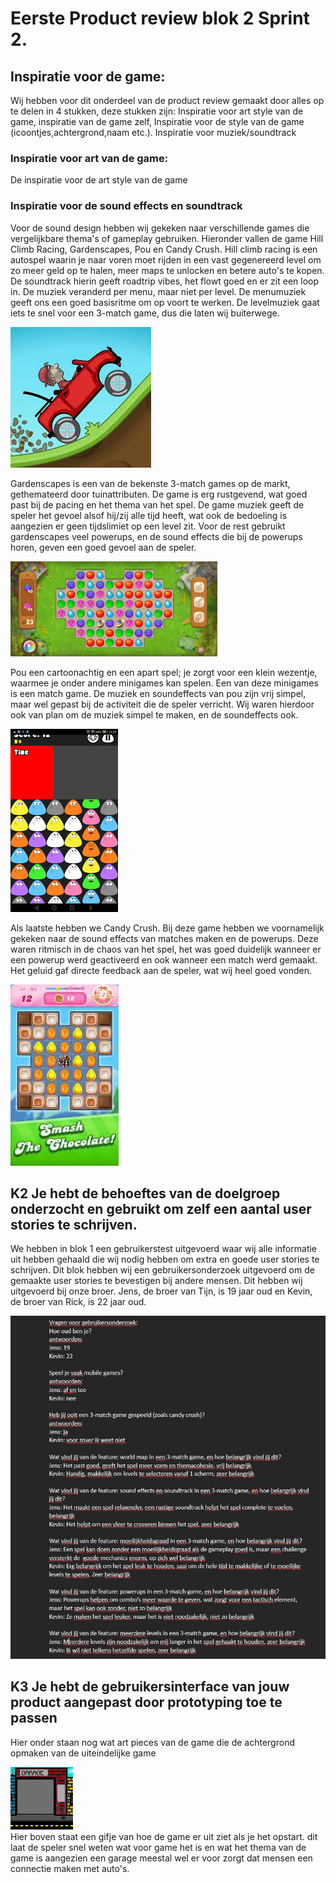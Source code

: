 # Eerste Product review blok 2 Sprint 2.

## Inspiratie voor de game:
Wij hebben voor dit onderdeel van de product review gemaakt door alles op te delen in 4 stukken, deze stukken zijn: Inspiratie voor art style van de game, inspiratie van de game zelf, Inspiratie voor de style van de game (icoontjes,achtergrond,naam etc.). Inspiratie voor muziek/soundtrack

### Inspiratie voor art van de game:
De inspiratie voor de art style van de game

### Inspiratie voor de sound effects en soundtrack
Voor de sound design hebben wij gekeken naar verschillende games die vergelijkbare thema's of gameplay gebruiken. Hieronder vallen de game Hill Climb Racing, Gardenscapes, Pou en Candy Crush. Hill climb racing is een autospel waarin je naar voren moet rijden in een vast gegenereerd level om zo meer geld op te halen, meer maps te unlocken en betere auto's te kopen. De soundtrack hierin geeft roadtrip vibes, het flowt goed en er zit een loop in. De muziek veranderd per menu, maar niet per level. De menumuziek geeft ons een goed basisritme om op voort te werken. De levelmuziek gaat iets te snel voor een 3-match game, dus die laten wij buiterwege.

![Hill Climb Racing pictogram](HillClimbRacing.jpg)

Gardenscapes is een van de bekenste 3-match games op de markt, gethemateerd door tuinattributen. De game is erg rustgevend, wat goed past bij de pacing en het thema van het spel. De game muziek geeft de speler het gevoel alsof hij/zij alle tijd heeft, wat ook de bedoeling is aangezien er geen tijdslimiet op een level zit. Voor de rest gebruikt gardenscapes veel powerups, en de sound effects die bij de powerups horen, geven een goed gevoel aan de speler.

![Gardenscapes gameplay](Gardenscapes.jpg)

Pou een cartoonachtig en een apart spel; je zorgt voor een klein wezentje, waarmee je onder andere minigames kan spelen. Een van deze minigames is een match game. De muziek en soundeffects van pou zijn vrij simpel, maar wel gepast bij de activiteit die de speler verricht. Wij waren hierdoor ook van plan om de muziek simpel te maken, en de soundeffects ook.

![Pou Match-3 gameplay](PouMatch3.png)

Als laatste hebben we Candy Crush. Bij deze game hebben we voornamelijk gekeken naar de sound effects van matches maken en de powerups. Deze waren ritmisch in de chaos van het spel, het was goed duidelijk wanneer er een powerup werd geactiveerd en ook wanneer een match werd gemaakt. Het geluid gaf directe feedback aan de speler, wat wij heel goed vonden. 

![Candy Crush gameplay](CandyCrush.jpg)

## K2 Je hebt de behoeftes van de doelgroep onderzocht en gebruikt om zelf een aantal user stories te schrijven. 
We hebben in blok 1 een gebruikerstest uitgevoerd waar wij alle informatie uit hebben gehaald die wij nodig hebben om extra en goede user stories te schrijven. Dit blok hebben wij een gebruikersonderzoek uitgevoerd om de gemaakte user stories te bevestigen bij andere mensen. Dit hebben wij uitgevoerd bij onze broer. Jens, de broer van Tijn, is 19 jaar oud en Kevin, de broer van Rick, is 22 jaar oud.

![Gebruikersonderzoek 3-match game sprint 2](Usertest3Match.png)</br>
## K3 Je hebt de gebruikersinterface van jouw product aangepast door prototyping toe te passen 
Hier onder staan nog wat art pieces van de game die de achtergrond opmaken van de uiteindelijke game

![Opstart scherm game:](StartScreen.gif)</br>
Hier boven staat een gifje van hoe de game er uit ziet als je het opstart. dit laat de speler snel weten wat voor game het is en wat het thema van de game is aangezien een garage meestal wel er voor zorgt dat mensen een connectie maken met auto's.